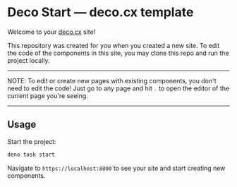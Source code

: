 # Deco Start — deco.cx template

Welcome to your [deco.cx](https://deco.cx) site!
  
This repository was created for you when you created a new site. To edit the
code of the components in this site, you may clone this repo and run the project
locally.

---

NOTE: To edit or create new pages with existing components, you don't need to
edit the code! Just go to any page and hit `.` to open the editor of 
the current page you're seeing.

---
## Usage

Start the project:

```sh
deno task start
```

Navigate to `https://localhost:8000` to see your site and start creating new
components.

